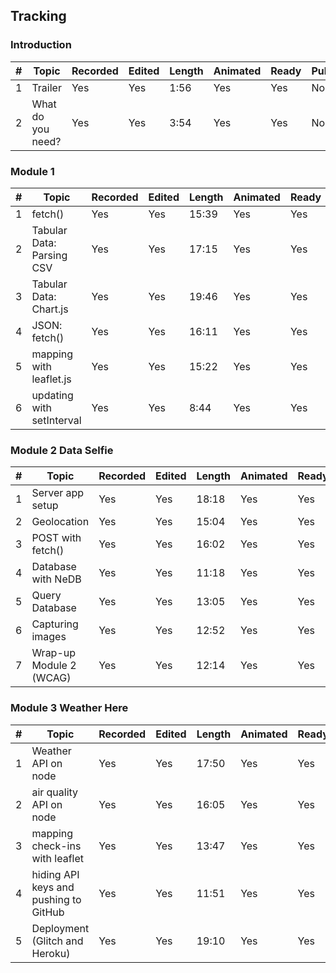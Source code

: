 ## Tracking

### Introduction

|#| Topic         | Recorded      | Edited        | Length        | Animated      |Ready     | Published     | 
|-| ------------- | ------------- | ------------- | ------------- | ------------- | ------------- |  ------------- |
|1| Trailer  | Yes  | Yes  |1:56 | Yes  | Yes  |No  |
|2| What do you need?  | Yes  | Yes |3:54 | Yes  | Yes  |No  |

### Module 1

|#| Topic         | Recorded      | Edited        | Length        | Animated     |Ready     | Published     | 
|-| ------------- | ------------- | ------------- | ------------- | ------------- | ------------- |  ------------- |
|1| fetch()  | Yes  | Yes  | 15:39 | Yes | Yes  |Yes  |
|2| Tabular Data: Parsing CSV  | Yes  | Yes  | 17:15 | Yes | Yes  |Yes  |
|3| Tabular Data: Chart.js | Yes  | Yes  | 19:46 | Yes | Yes  |Yes  |
|4| JSON: fetch() | Yes  | Yes  | 16:11 |Yes  |Yes  |Yes  |
|5| mapping with leaflet.js | Yes  | Yes  | 15:22 |Yes  |Yes  |Yes  |
|6| updating with setInterval | Yes  | Yes  | 8:44 | Yes  |Yes  |Yes  |

### Module 2 Data Selfie

|#| Topic         | Recorded      | Edited        | Length        | Animated      |Ready     | Published     | 
|-| ------------- | ------------- | ------------- | ------------- | ------------- | ------------- |  ------------- |
|1| Server app setup  | Yes  | Yes  | 18:18  | Yes  |Yes  |Yes  |
|2| Geolocation  | Yes  | Yes  | 15:04  | Yes  | Yes  |Yes  |
|3| POST with fetch() | Yes  | Yes  | 16:02  | Yes  |Yes  |Yes  |
|4| Database with NeDB | Yes  | Yes  | 11:18  | Yes  |Yes  |Yes  |
|5| Query Database | Yes  | Yes  | 13:05  | Yes  |Yes  |Yes  |
|6| Capturing images | Yes  | Yes  |  12:52 | Yes  |Yes  |No  |
|7| Wrap-up Module 2 (WCAG) | Yes  | Yes  | 12:14  | Yes  |Yes  |No  |

### Module 3 Weather Here

|#| Topic         | Recorded      | Edited        | Length        | Animated      |Ready     | Published     | 
|-| ------------- | ------------- | ------------- | ------------- | ------------- | ------------- |  ------------- |
|1| Weather API on node  | Yes  | Yes  | 17:50  |Yes  |Yes  |No  |
|2| air quality API on node  | Yes  | Yes  |  16:05 | Yes  | Yes  |No  |
|3| mapping check-ins with leaflet | Yes  | Yes  | 13:47 | Yes  |Yes  |No  |
|4| hiding API keys and pushing to GitHub | Yes  | Yes  | 11:51  |Yes  |Yes  |No  |
|5| Deployment (Glitch and Heroku) | Yes  | Yes  | 19:10  |Yes  |Yes  |No  |

